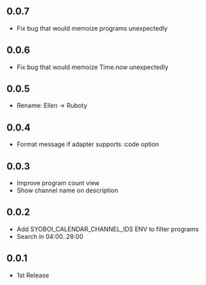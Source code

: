 ## 0.0.7
* Fix bug that would memoize programs unexpectedly

## 0.0.6
* Fix bug that would memoize Time.now unexpectedly

## 0.0.5
* Rename: Ellen -> Ruboty

## 0.0.4
* Format message if adapter supports :code option

## 0.0.3
* Improve program count view
* Show channel name on description

## 0.0.2
* Add SYOBOI_CALENDAR_CHANNEL_IDS ENV to filter programs
* Search in 04:00..28:00

## 0.0.1
* 1st Release
